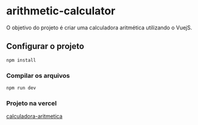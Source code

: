 # arithmetic-calculator

O objetivo do projeto é criar uma calculadora aritmética utilizando o VuejS.

## Configurar o projeto

```sh
npm install
```

### Compilar os arquivos

```sh
npm run dev
```

### Projeto na vercel

<a href="https://calculadora-aritmetica-eta-dusky.vercel.app/">calculadora-aritmetica</a>